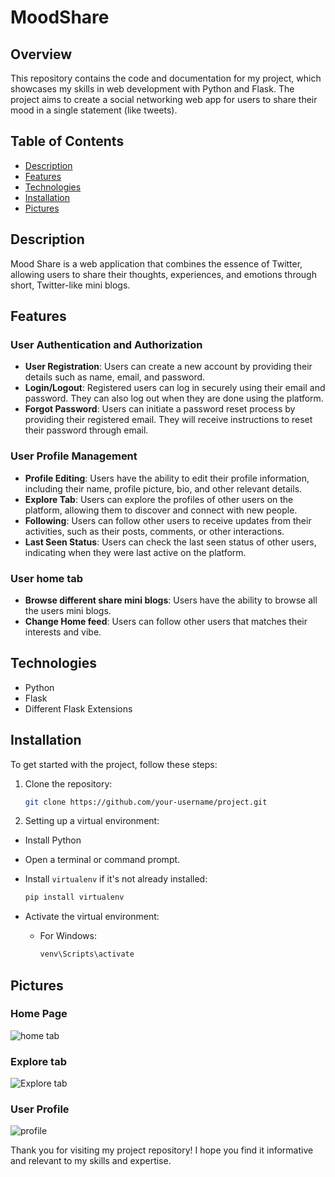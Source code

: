 # MoodShare

## Overview

This repository contains the code and documentation for my project, which showcases my skills in web development with Python and Flask.
The project aims to create a social networking web app for users to share their mood in a single statement (like tweets). 

## Table of Contents

- [Description](#description)
- [Features](#features)
- [Technologies](#technologies)
- [Installation](#installation)
- [Pictures](#pictures)


## Description

Mood Share is a web application that combines the essence of Twitter, allowing users to share their thoughts, experiences, and emotions 
through short, Twitter-like mini blogs.

## Features

### User Authentication and Authorization
- **User Registration**: Users can create a new account by providing their details such as name, email, and password.
- **Login/Logout**: Registered users can log in securely using their email and password. They can also log out when they are done using the platform.
- **Forgot Password**: Users can initiate a password reset process by providing their registered email.
  They will receive instructions to reset their password through email.

### User Profile Management
- **Profile Editing**: Users have the ability to edit their profile information, including their name, profile picture, bio, and other relevant details.
- **Explore Tab**: Users can explore the profiles of other users on the platform, allowing them to discover and connect with new people.
- **Following**: Users can follow other users to receive updates from their activities, such as their posts, comments, or other interactions.
- **Last Seen Status**: Users can check the last seen status of other users, indicating when they were last active on the platform.

### User home tab
- **Browse different share mini blogs**: Users have the ability to browse all the users mini blogs.
- **Change Home feed**: Users can follow other users that matches their interests and vibe.

## Technologies

- Python
- Flask
- Different Flask Extensions


## Installation

To get started with the project, follow these steps:

1. Clone the repository:

   ```bash
   git clone https://github.com/your-username/project.git
   ```

2. Setting up a virtual environment:
- Install Python
- Open a terminal or command prompt.
- Install `virtualenv` if it's not already installed:

   ```bash
   pip install virtualenv
   ```
- Activate the virtual environment:

   - For Windows:

     ```bash
     venv\Scripts\activate
     ```

 ## Pictures
 
 ### Home Page
 ![home tab](https://i.imgur.com/quUQY2V.png)

 ### Explore tab
 ![Explore tab](https://i.imgur.com/bBN0O6b.png)

 ### User Profile
 ![profile](https://i.imgur.com/yKfcLFJ.png)

Thank you for visiting my project repository! I hope you find it informative and relevant to my skills and expertise.
